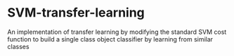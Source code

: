 # SVM-transfer-learning
An implementation of transfer learning by modifying the standard SVM cost function to build a single class object classifier by learning from similar classes
